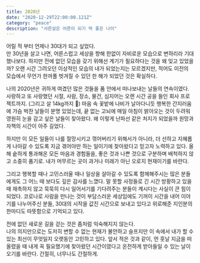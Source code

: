```yaml
---
title: 2020년
date: "2020-12-29T22:00:00.121Z"
category: "peace"
description: "서른살은 어른이 되기 딱 좋은 나이"
---
```


어릴 적 부터 언제나 30대가 되고 싶었다.<br />
만 30년을 살고 나면, 어른스럽고 세상을 향해 한없이 자비로운 모습으로 변하리라 기대했나보다. 하지만 전에 없던 모습을 갖기 위해선 계기가 필요하다는 것을 왜 잊고 있었을까? 오랜 시간 그려오던 이상적인 모습의 내가 되었는지는 모르겠지만, 적어도 이전의 모습에서 무언가 한꺼풀 벗겨질 수 있던 한 해가 되었던 것은 확실하다.

나의 2020년은 귀하게 여겼던 많은 것들을 품 안에서 떠나보내는 날들의 연속이였다. <br />
사랑하고 또 사랑했던 시절, 사람, 장소, 물건, 심지어는 오랜 시간 공을 들인 회사 프로젝트까지. (그리고 살 14kg까지 🤣) 마음 속 꽃밭에 나비가 날아다니듯 행복한 간지러움에 가슴 벅찬 날들이 분명 있었는데, 끝 없는 고뇌에 매일 아침이 밝아오는 것이 두려워 영원히 눈을 감고 싶은 날들이 찾아왔다. 왜 이렇게 난파선 같은 처지가 되었을까 원망과 자책의 시간이 아주 길었다.

하지만 이 모든 일들이 나를 절망시키고 꺾어버리기 위해서가 아니라, 더 선하고 지혜롭게 나아갈 수 있도록 지금 겪어야만 하는 일이기에 찾아왔다고 믿고자 노력하고 있다. 올해 숱하게 통과해온 모든 마음과 경험들을, 좋은 것과 나쁜 것으로 구분하며 배척하지 않고 소중히 품기로. 내가 머무르는 곳이 과거나 미래가 아닌 오로지 현재이기를 바란다. 

그리고 행복할 때나 고민스러울 때나 일상을 살아갈 수 있도록 함께해주시는 많은 분들에게도 그 어느 때 보다도 깊은 감사를 느꼈다. 말 못할 사정들로 긴 시간 방황하고 있을 때  재촉하지 않고 묵묵히 다시 일어서기를 기다려주는 분들이 계시다는 사실이 큰 힘이 되었다. 코로나로 사람을 만나는 것이 부담스러운 세상임에도 기꺼이 시간을 내어 이야기를 나누어주신 분들, 30대의 시작을 값진 시간으로 보내고 있다고 위로해준 지인분의 한마디도 따뜻함으로 기억되고 있다.

전에 없던 새로운 길을 걷는 것은 좀처럼 익숙해지지 않는다. <br />나의 의지만으로는 도저히 변할 수 없는 현재가 불안하고 슬프지만 이 속에서 내가 할 수 있는 최선이 무엇일지 오랫동안 고민하고 있다. 앞서 적은 것과 같이, 먼 훗날 지금을 떠올렸을 때 내게 꼭 필요했기에 찾아왔던 시간이였다고 온전하게 받아들일 수 있는 날이 오기를 바란다. 간절히, 너무나도 간절하게.